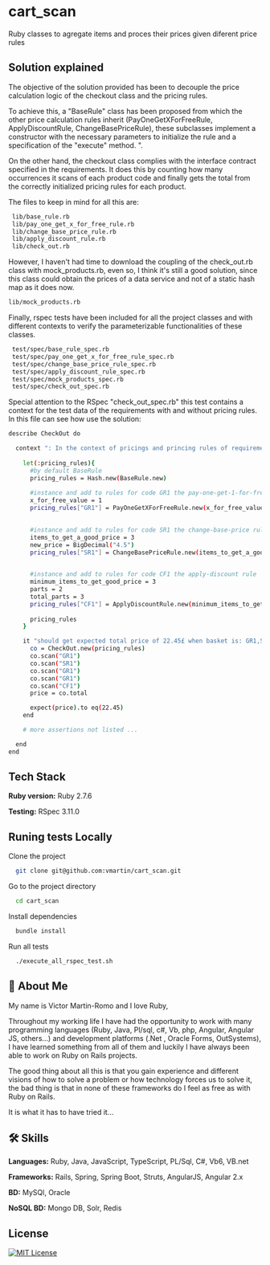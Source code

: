 # cart_scan
Ruby classes to agregate items and proces their prices given diferent price rules

## Solution explained

The objective of the solution provided has been to decouple the price calculation logic of the checkout class and the pricing rules.

To achieve this, a "BaseRule" class has been proposed from which the other price calculation rules inherit (PayOneGetXForFreeRule, ApplyDiscountRule, ChangeBasePriceRule), these subclasses implement a constructor with the necessary parameters to initialize the rule and a specification of the "execute" method. ".

On the other hand, the checkout class complies with the interface contract specified in the requirements. It does this by counting how many occurrences it scans of each product code and finally gets the total from the correctly initialized pricing rules for each product.

The files to keep in mind for all this are:

```bash
 lib/base_rule.rb
 lib/pay_one_get_x_for_free_rule.rb
 lib/change_base_price_rule.rb
 lib/apply_discount_rule.rb  
 lib/check_out.rb 
```

However, I haven't had time to download the coupling of the check_out.rb class with mock_products.rb, even so, I think it's still a good solution, since this class could obtain the prices of a data service and not of a static hash map as it does now.

```bash
lib/mock_products.rb 
```

Finally, rspec tests have been included for all the project classes and with different contexts to verify the parameterizable functionalities of these classes.

```bash
 test/spec/base_rule_spec.rb
 test/spec/pay_one_get_x_for_free_rule_spec.rb
 test/spec/change_base_price_rule_spec.rb
 test/spec/apply_discount_rule_spec.rb  
 test/spec/mock_products_spec.rb 
 test/spec/check_out_spec.rb 
```

Special attention to the RSpec "check_out_spec.rb" this test contains a context for the test data of the requirements with and without pricing rules. In this file can see how use the solution:

```bash
describe CheckOut do

  context ": In the context of pricings and princing rules of requirements" do
    
    let(:pricing_rules){
      #by default BaseRule      
      pricing_rules = Hash.new(BaseRule.new)
      
      #instance and add to rules for code GR1 the pay-one-get-1-for-free rule
      x_for_free_value = 1    
      pricing_rules["GR1"] = PayOneGetXForFreeRule.new(x_for_free_value)

        
      #instance and add to rules for code SR1 the change-base-price rule       
      items_to_get_a_good_price = 3
      new_price = BigDecimal("4.5")
      pricing_rules["SR1"] = ChangeBasePriceRule.new(items_to_get_a_good_price, new_price)
      

      #instance and add to rules for code CF1 the apply-discount rule
      minimum_items_to_get_good_price = 3
      parts = 2
      total_parts = 3
      pricing_rules["CF1"] = ApplyDiscountRule.new(minimum_items_to_get_good_price, parts, total_parts)
      
      pricing_rules
    }

    it "should get expected total price of 22.45£ when basket is: GR1,SR1,GR1,GR1,CF1" do 
      co = CheckOut.new(pricing_rules)
      co.scan("GR1")
      co.scan("SR1")
      co.scan("GR1")
      co.scan("GR1")
      co.scan("CF1")
      price = co.total 

      expect(price).to eq(22.45)
    end

    # more assertions not listed ...

  end
end
```

## Tech Stack

**Ruby version:** Ruby 2.7.6

**Testing:**      RSpec 3.11.0


## Runing tests Locally

Clone the project

```bash
  git clone git@github.com:vmartin/cart_scan.git
```

Go to the project directory

```bash
  cd cart_scan
```

Install dependencies

```bash
  bundle install
```

Run all tests

```bash
  ./execute_all_rspec_test.sh
```

## 🚀 About Me

My name is Victor Martin-Romo and I love Ruby,

Throughout my working life I have had the opportunity to work with many programming languages (Ruby, Java, Pl/sql, c#, Vb, php, Angular, Angular JS, others...) and development platforms (.Net , Oracle Forms, OutSystems), I have learned something from all of them and luckily I have always been able to work on Ruby on Rails projects.

The good thing about all this is that you gain experience and different visions of how to solve a problem or how technology forces us to solve it, the bad thing is that in none of these frameworks do I feel as free as with Ruby on Rails.

It is what it has to have tried it...

## 🛠 Skills

**Languages:** Ruby, Java, JavaScript, TypeScript, PL/Sql, C#, Vb6, VB.net

**Frameworks:** Rails, Spring, Spring Boot, Struts, AngularJS, Angular 2.x

**BD:** MySQl, Oracle

**NoSQL BD:** Mongo DB, Solr, Redis 

## License
 
[![MIT License](https://img.shields.io/badge/License-MIT-green.svg)](https://choosealicense.com/licenses/mit/)



